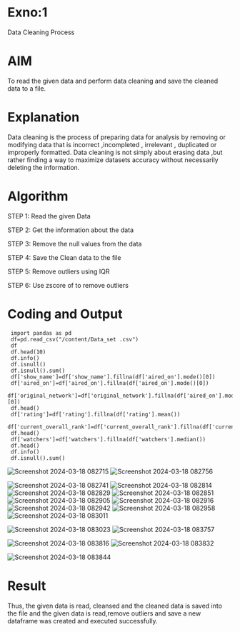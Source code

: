 # Exno:1
Data Cleaning Process

# AIM
To read the given data and perform data cleaning and save the cleaned data to a file.

# Explanation
Data cleaning is the process of preparing data for analysis by removing or modifying data that is incorrect ,incompleted , irrelevant , duplicated or improperly formatted. Data cleaning is not simply about erasing data ,but rather finding a way to maximize datasets accuracy without necessarily deleting the information.

# Algorithm
STEP 1: Read the given Data

STEP 2: Get the information about the data

STEP 3: Remove the null values from the data

STEP 4: Save the Clean data to the file

STEP 5: Remove outliers using IQR

STEP 6: Use zscore of to remove outliers

# Coding and Output
```
 import pandas as pd
 df=pd.read_csv("/content/Data_set .csv")
 df
 df.head(10)
 df.info()
 df.isnull()
 df.isnull().sum()
 df['show_name']=df['show_name'].fillna(df['aired_on'].mode()[0])
 df['aired_on']=df['aired_on'].fillna(df['aired_on'].mode()[0])
 df['original_network']=df['original_network'].fillna(df['aired_on'].mode()[0])
 df.head()
 df['rating']=df['rating'].fillna(df['rating'].mean())
 df['current_overall_rank']=df['current_overall_rank'].fillna(df['current_overall_rank'].mean
 df.head()
 df['watchers']=df['watchers'].fillna(df['watchers'].median())
 df.head()
 df.info()
 df.isnull().sum()
```
 ![Screenshot 2024-03-18 082715](https://github.com/JAIGANESHVETRISELVAN/exno1/assets/133752156/4994a8e6-b39a-4b10-882c-cdf080ff86d9)
 ![Screenshot 2024-03-18 082756](https://github.com/JAIGANESHVETRISELVAN/exno1/assets/133752156/cc1c0b3a-d125-4fd0-b310-64c6a2bb89e2)

![Screenshot 2024-03-18 082741](https://github.com/JAIGANESHVETRISELVAN/exno1/assets/133752156/607c8a40-38e1-4c96-8dc3-3821b39d6416)
![Screenshot 2024-03-18 082814](https://github.com/JAIGANESHVETRISELVAN/exno1/assets/133752156/f2c445ba-15ef-4673-960c-f593960ca016)
![Screenshot 2024-03-18 082829](https://github.com/JAIGANESHVETRISELVAN/exno1/assets/133752156/b498b1a3-ffe2-4573-87ea-67190202ca96)
![Screenshot 2024-03-18 082851](https://github.com/JAIGANESHVETRISELVAN/exno1/assets/133752156/d12d2252-95f5-4901-a8ab-52b4fd0f1eaf)
![Screenshot 2024-03-18 082905](https://github.com/JAIGANESHVETRISELVAN/exno1/assets/133752156/180401aa-d499-4d5a-8deb-9c71a2176d2b)
![Screenshot 2024-03-18 082916](https://github.com/JAIGANESHVETRISELVAN/exno1/assets/133752156/b18a0c08-f09b-4a6d-9801-27523b852e35)
![Screenshot 2024-03-18 082942](https://github.com/JAIGANESHVETRISELVAN/exno1/assets/133752156/a003ca45-c618-41f5-9cc9-7557212031be)
![Screenshot 2024-03-18 082958](https://github.com/JAIGANESHVETRISELVAN/exno1/assets/133752156/d4b8e7de-03d4-4e65-a663-bab2f29a571f)
![Screenshot 2024-03-18 083011](https://github.com/JAIGANESHVETRISELVAN/exno1/assets/133752156/662fce93-1c95-4898-a0cc-678e97bd216a)

![Screenshot 2024-03-18 083023](https://github.com/JAIGANESHVETRISELVAN/exno1/assets/133752156/6524ff18-f17a-49f3-bcf8-ea22258834c3)
![Screenshot 2024-03-18 083757](https://github.com/JAIGANESHVETRISELVAN/exno1/assets/133752156/f138df42-5ac2-499a-a44a-abbbcbf03bbf)

![Screenshot 2024-03-18 083816](https://github.com/JAIGANESHVETRISELVAN/exno1/assets/133752156/301771e3-1e99-4cfd-af1a-f37483addff8)
![Screenshot 2024-03-18 083832](https://github.com/JAIGANESHVETRISELVAN/exno1/assets/133752156/3278ff56-2715-492c-a3ac-15ce847f294b)

![Screenshot 2024-03-18 083844](https://github.com/JAIGANESHVETRISELVAN/exno1/assets/133752156/3c0f4daa-bea5-46e9-975b-2171150d1cc9)

# Result
Thus, the given data is read, cleansed and the cleaned data is saved into the file and the given data is read,remove outliers and save a new dataframe was created and executed successfully.
